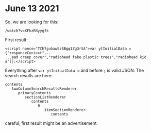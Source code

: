 # June 13 2021

So, we are looking for this:

~~~
/watch?v=XFkzRNyygfk
~~~

First result:

~~~
<script nonce="TCh7gubawSzSBgq1Zg3rSA">var ytInitialData = {"responseContext"...
...ead creep cover","radiohead fake plastic trees","radiohead kid a"]};</script>
~~~

Everything after `var ytInitialData =` and before `;` is valid JSON. The search
results are here:

~~~
contents	
   twoColumnSearchResultsRenderer	
      primaryContents	
         sectionListRenderer	
            contents	
               0	
                  itemSectionRenderer	
                     contents
~~~

careful, first result might be an advertisement.
